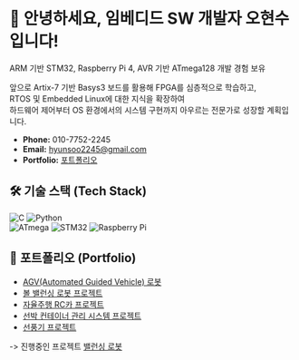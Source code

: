 # 👋 안녕하세요, 임베디드 SW 개발자 오현수입니다!

ARM 기반 STM32, Raspberry Pi 4, AVR 기반 ATmega128 개발 경험 보유

앞으로 Artix-7 기반 Basys3 보드를 활용해 FPGA를 심층적으로 학습하고,   
RTOS 및 Embedded Linux에 대한 지식을 확장하여  
하드웨어 제어부터 OS 환경에서의 시스템 구현까지 아우르는 전문가로 성장할 계획입니다.

- **Phone:** 010-7752-2245
- **Email:** hyunsoo2245@gmail.com  
- **Portfolio:** [포트폴리오](https://drive.google.com/drive/folders/1ZQBWkEBXOwhOhnsquPH2Pt8XXJpFpnkP)  

## 🛠 기술 스택 (Tech Stack)

![C](https://img.shields.io/badge/Language-C-A8B9CC?logo=c&logoColor=white)
![Python](https://img.shields.io/badge/Language-Python-3776AB?logo=python&logoColor=white)\
![ATmega](https://img.shields.io/badge/MCU-ATmega-orange)
![STM32](https://img.shields.io/badge/MCU-STM32-blue?logo=stmicroelectronics)
![Raspberry Pi](https://img.shields.io/badge/MCU-Raspberry%20Pi-C51A4Alogo=raspberrypi)


## 💾 포트폴리오 (Portfolio)

* [AGV(Automated Guided Vehicle) 로봇](https://github.com/hyunsoo-Oh/AGV_MartKeeper)
* [볼 밸런싱 로봇 프로젝트](https://github.com/hyunsoo-Oh/Ball_Balancing_Robot)
* [자율주행 RC카 프로젝트](https://github.com/hyunsoo-Oh/Intel_Edge_AI_SW_Embedded/tree/main/04_RC_Car_Project)
* [선박 컨테이너 관리 시스템 프로젝트](https://github.com/hyunsoo-Oh/Intel_Edge_AI_SW_Embedded/tree/main/03_Container_manager)
* [선풍기 프로젝트](https://github.com/hyunsoo-Oh/Intel_Edge_AI_SW_Embedded/tree/main/01_Electric_fan)

-> 진행중인 프로젝트 [밸런싱 로봇](https://github.com/hyunsoo-Oh/balancing-robot)